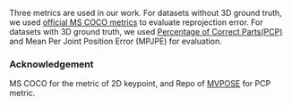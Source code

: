 Three metrics are used in our work. For datasets without 3D ground truth, we used 
[official MS COCO metrics](https://cocodataset.org/#keypoints-eval) to evaluate reprojection error. For datasets with 3D ground truth, we used [Percentage of Correct Parts(PCP)](https://github.com/zju3dv/mvpose) and Mean Per Joint Position Error (MPJPE) for evaluation.

### Acknowledgement
MS COCO for the metric of 2D keypoint, and Repo of [MVPOSE](https://github.com/zju3dv/mvpose) for PCP metric.
